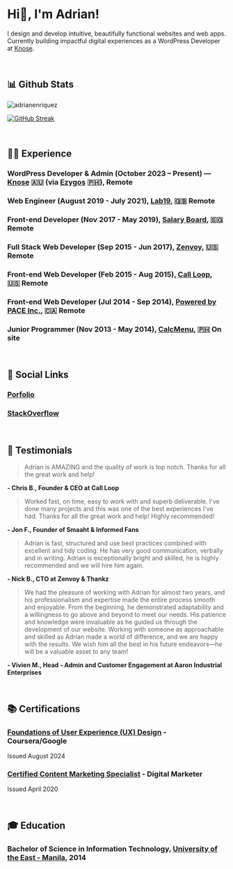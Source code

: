 <h1 align="left">Hi👋, I'm Adrian! </h1>

I design and develop intuitive, beautifully functional websites and web apps.
Currently building impactful digital experiences as a WordPress Developer at [Knose](https://www.knose.com.au).

<br>

## 📊 Github Stats
<p align="left"> <img src="https://komarev.com/ghpvc/?username=adrianenriquez&label=Profile%20views&color=0e75b6&style=flat" alt="adrianenriquez" /> </p>

[![GitHub Streak](https://github-readme-streak-stats-eight.vercel.app/?user=adrianenriquez&theme=transparent)](https://git.io/streak-stats)

<br>

## 🧑‍💻 Experience

### WordPress Developer & Admin (October 2023 – Present) — [Knose](https://www.knose.com.au/) 🇦🇺 (via [Ezygos](https://ezygos.com/) 🇵🇭), Remote

### Web Engineer (August 2019 - July 2021), [Lab19]([https://lab19.dev/](https://www.crunchbase.com/organization/lab19)), 🇬🇧 Remote

### Front-end Developer (Nov 2017 - May 2019), [Salary Board](https://salaryboard.com/), 🇸🇬 Remote

### Full Stack Web Developer (Sep 2015 - Jun 2017), [Zenvoy](https://www.zenvoy.com/), 🇺🇸 Remote

### Front-end Web Developer (Feb 2015 - Aug 2015), [Call Loop](https://www.callloop.com/), 🇺🇸 Remote

### Front-end Web Developer (Jul 2014 - Sep 2014), [Powered by PACE Inc.](https://www.facebook.com/PoweredbyPACE/), 🇨🇦 Remote

### Junior Programmer (Nov 2013 - May 2014), [CalcMenu](https://www.calcmenu.com/), 🇵🇭 On site

<br>

## 🔗 Social Links
### [Porfolio](https://adrianenriquez.com)
### [StackOverflow](https://stackoverflow.com/users/3126509/adrian-enriquez) 

<br>

## 🌟 Testimonials

> Adrian is AMAZING and the quality of work is top notch. Thanks for all the great work and help!

**- Chris B., Founder & CEO at Call Loop**

> Worked fast, on time, easy to work with and superb deliverable. I've done many projects and this was one of the best experiences I've had. Thanks for all the great work and help! Highly recommended!

**- Jon F., Founder of Smaaht & Informed Fans**

> Adrian is fast, structured and use best practices combined with excellent and tidy coding. He has very good communication, verbally and in writing. Adrian is exceptionally bright and skilled, he is highly recommended and we will hire him again.

**- Nick B., CTO at Zenvoy & Thankz**

> We had the pleasure of working with Adrian for almost two years, and his professionalism and expertise made the entire process smooth and enjoyable. From the beginning, he demonstrated adaptability and a willingness to go above and beyond to meet our needs. His patience and knowledge were invaluable as he guided us through the development of our website. Working with someone as approachable and skilled as Adrian made a world of difference, and we are happy with the results. We wish him all the best in his future endeavors—he will be a valuable asset to any team!

**- Vivien M., Head - Admin and Customer Engagement at Aaron Industrial Enterprises**

<br>

## 📚 Certifications

### [Foundations of User Experience (UX) Design](https://www.coursera.org/account/accomplishments/verify/6JK7BYZLOUWA?utm_source=link&utm_medium=certificate&utm_content=cert_image&utm_campaign=sharing_cta&utm_product=course) - Coursera/Google
Issued August 2024
### [Certified Content Marketing Specialist](https://www.credly.com/badges/9054fa99-8acd-407e-a5c2-f5660e1a304e/public_url) - Digital Marketer
Issued April 2020

<br>

## 🎓 Education

### Bachelor of Science in Information Technology, [University of the East - Manila](https://www.ue.edu.ph/mla/), 2014

